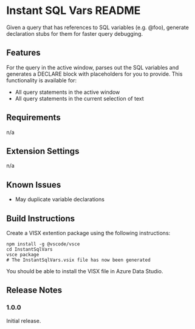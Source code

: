 # Instant SQL Vars README

Given a query that has references to SQL variables (e.g. @foo), generate declaration stubs for them for faster query debugging.

## Features

For the query in the active window, parses out the SQL variables and generates a DECLARE block with placeholders for you to provide. This functionality is available for:

- All query statements in the active window
- All query statements in the current selection of text

## Requirements

n/a

## Extension Settings

n/a

## Known Issues

- May duplicate variable declarations

## Build Instructions

Create a VISX extention package using the following instructions:
```
npm install -g @vscode/vsce
cd InstantSqlVars
vsce package
# The InstantSqlVars.vsix file has now been generated
```
You should be able to install the VISX file in Azure Data Studio.

## Release Notes

### 1.0.0

Initial release.